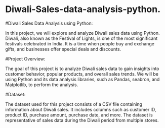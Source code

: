 # Diwali-Sales-data-analysis-python.
#Diwali Sales Data Analysis using Python:

In this project, we will explore and analyze Diwali sales data using Python. Diwali, also known as the Festival of Lights, is one of the most significant festivals celebrated in India. It is a time when people buy and exchange gifts, and businesses offer special deals and discounts.

#Project Overview:


The goal of this project is to analyze Diwali sales data to gain insights into customer behavior, popular products, and overall sales trends. We will be using Python and its data analysis libraries, such as Pandas, seabron, and Matplotlib, to perform the analysis.


#Dataset:


The dataset used for this project consists of a CSV file containing information about Diwali sales. It includes columns such as customer ID, product ID, purchase amount, purchase date, and more. The dataset is representative of sales data during the Diwali period from multiple stores.



